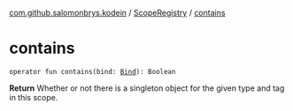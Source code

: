 [com.github.salomonbrys.kodein](../index.md) / [ScopeRegistry](index.md) / [contains](.)

# contains

`operator fun contains(bind: `[`Bind`](../-kodein/-bind/index.md)`): Boolean`

**Return**
Whether or not there is a singleton object for the given type and tag in this scope.

